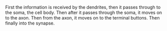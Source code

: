 First the information is received by the dendrites, then it passes through to
the soma, the cell body. Then after it passes through the soma, it moves on to
the axon. Then from the axon, it moves on to the terminal buttons. Then finally
into the synapse.
